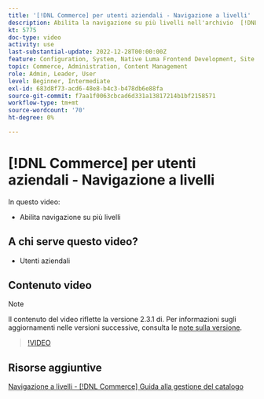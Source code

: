 ```yaml
---
title: '[!DNL Commerce] per utenti aziendali - Navigazione a livelli'
description: Abilita la navigazione su più livelli nell'archivio  [!DNL Commerce]  in modo che i clienti possano trovare i prodotti facilmente e rapidamente.
kt: 5775
doc-type: video
activity: use
last-substantial-update: 2022-12-28T00:00:00Z
feature: Configuration, System, Native Luma Frontend Development, Site Navigation
topic: Commerce, Administration, Content Management
role: Admin, Leader, User
level: Beginner, Intermediate
exl-id: 683d8f73-acd6-48e8-b4c3-b478db6e88fa
source-git-commit: f7aa1f0063cbcad6d331a13817214b1bf2158571
workflow-type: tm+mt
source-wordcount: '70'
ht-degree: 0%

---
```


# [!DNL Commerce] per utenti aziendali - Navigazione a livelli

In questo video:

- Abilita navigazione su più livelli

## A chi serve questo video?

- Utenti aziendali

## Contenuto video

>[!NOTE]
>
>Il contenuto del video riflette la versione 2.3.1 di. Per informazioni sugli aggiornamenti nelle versioni successive, consulta le [note sulla versione](https://experienceleague.adobe.com/docs/commerce-operations/release/notes/overview.html).

>[!VIDEO](https://video.tv.adobe.com/v/36186?quality=12&learn=on)

## Risorse aggiuntive

[Navigazione a livelli - [!DNL Commerce] Guida alla gestione del catalogo](https://experienceleague.adobe.com/docs/commerce-admin/catalog/catalog/navigation/navigation-layered.html)
